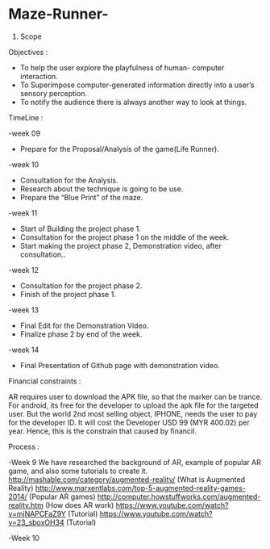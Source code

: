 # Maze-Runner-

1. Scope

Objectives :

- To help the user explore the playfulness of human- computer interaction.
- To Superimpose computer-generated information directly into a user’s sensory perception.
- To notify the audience there is always another way to look at things.

TimeLine :

-week 09
- Prepare for the Proposal/Analysis of the game(Life Runner).

-week 10
- Consultation for the Analysis.
- Research about the technique is going to be use.
- Prepare the “Blue Print” of the maze.

-week 11 
- Start of Building the project phase 1.
- Consultation for the project phase 1 on the middle of the week.
- Start making the project phase 2, Demonstration video, after consultation..

-week 12
- Consultation for the project phase 2.
- Finish of the project phase 1.

-week 13
- Final Edit for the Demonstration Video.
- Finalize phase 2 by end of the week.

-week 14
- Final Presentation of Github page with demonstration video.


Financial constraints : 

AR requires user to download the APK file, so that the marker can be trance. For android, its free for the developer to upload the apk file for the targeted user. But the world 2nd most selling object, IPHONE, needs the user to pay for the developer ID. It will cost the Developer USD 99 (MYR 400.02) per year. Hence, this is the constrain that caused by financil.


Process :

-Week 9
We have researched the background of AR, example of popular AR game, and also some tutorials to create it. 
http://mashable.com/category/augmented-reality/                                      (What is Augmented Reality)
http://www.marxentlabs.com/top-5-augmented-reality-games-2014/      (Popular AR games)
http://computer.howstuffworks.com/augmented-reality.htm                      (How does AR work) 
https://www.youtube.com/watch?v=mjNAPCFaZ9Y			     (Tutorial)
https://www.youtube.com/watch?v=23_sboxOH34                                        (Tutorial)

-Week 10

